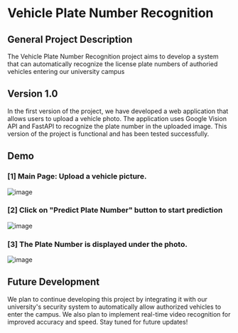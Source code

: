 # Vehicle Plate Number Recognition
## General Project Description
The Vehicle Plate Number Recognition project aims to develop a system that can automatically recognize the license plate numbers of authoried vehicles entering our university campus 

## Version 1.0
In the first version of the project, we have developed a web application that allows users to upload a vehicle photo. The application uses Google Vision API and FastAPI to recognize the plate number in the uploaded image. This version of the project is functional and has been tested successfully.

## Demo 
### [1] Main Page: Upload a vehicle picture.
![image](https://user-images.githubusercontent.com/63263652/226208948-d2738225-7726-4815-9a07-f82edb87f639.png)
### [2] Click on "Predict Plate Number" button to start prediction
![image](https://user-images.githubusercontent.com/63263652/226208973-be77c561-8cf3-46ad-b3ca-a43cf530dbea.png)
### [3] The Plate Number is displayed under the photo. 
![image](https://user-images.githubusercontent.com/63263652/226209015-f80733ab-5636-42ff-b505-fc8bf2c1936f.png)


## Future Development
We plan to continue developing this project by integrating it with our university's security system to automatically allow authorized vehicles to enter the campus. We also plan to implement real-time video recognition for improved accuracy and speed. Stay tuned for future updates!
